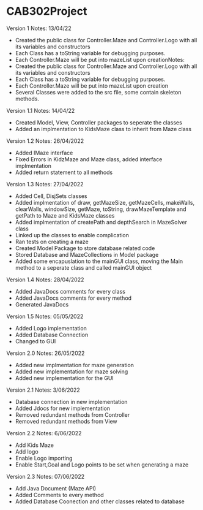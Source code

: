 # CAB302Project

Version 1 
Notes:
13/04/22
- Created the public class for Controller.Maze and Controller.Logo with all its variables and constructors
- Each Class has a toString variable for debugging purposes.
- Each Controller.Maze will be put into mazeList upon creationNotes:
- Created the public class for Controller.Maze and Controller.Logo with all its variables and constructors
- Each Class has a toString variable for debugging purposes.
- Each Controller.Maze will be put into mazeList upon creation
- Several Classes were added to the src file, some contain skeleton methods.

Version 1.1 
Notes:
14/04/22
- Created Model, View, Controller packages to seperate the classes 
- Added an implmentation to KidsMaze class to inherit from Maze class 

Version 1.2
Notes:
26/04/2022
- Added IMaze interface
- Fixed Errors in KidzMaze and Maze class, added interface implmentation 
- Added return statement to all methods

Version 1.3
Notes:
27/04/2022
- Added Cell, DisjSets classes
- Added implmentation of draw, getMazeSize, getMazeCells, makeWalls, clearWalls, windowSize, getMaze, toString, drawMazeTemplate and getPath to Maze and KidsMaze classes
- Added implmentation of createPath and depthSearch in MazeSolver class
- Linked up the classes to enable complication 
- Ran tests on creating a maze
- Created Model Package to store database related code
- Stored Database and MazeCollections in Model package
- Added some encapuslation to the mainGUI class, moving the Main method to a seperate class and called mainGUI object

Version 1.4
Notes:
28/04/2022
- Added JavaDocs comments for every class
- Added JavaDocs comments for every method 
- Generated JavaDocs
 
Version 1.5
Notes:
05/05/2022
- Added Logo implementation
- Added Database Connection
- Changed to GUI

Version 2.0
Notes:
26/05/2022
- Added new implmentation for maze generation 
- Added new implementation for maze solving
- Added new implementation for the GUI

Version 2.1
Notes:
3/06/2022
- Database connection in new implementation
- Added Jdocs for new implementation 
- Removed redundant methods from Controller 
- Removed redundant methods from View

Version 2.2
Notes:
6/06/2022
- Add Kids Maze
- Add logo
- Enable Logo importing
- Enable Start,Goal and Logo points to be set when generating a maze

Version 2.3
Notes:
07/06/2022
- Add Java Document (Maze API)
- Added Comments to every method
- Added Database Coonection and other classes related to database 
